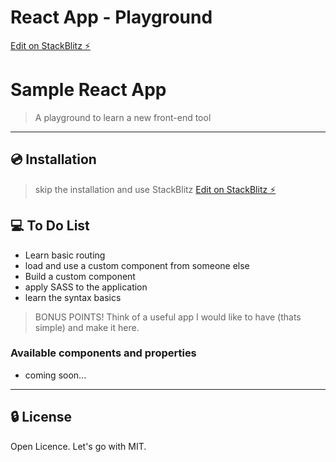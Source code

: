 # React App - Playground

[Edit on StackBlitz ⚡️](https://stackblitz.com/edit/react-ts-3dq1zx)

# Sample React App
 > A playground to learn a new front-end tool

---

## :cd: Installation

> skip the installation and use StackBlitz
[Edit on StackBlitz ⚡️](https://stackblitz.com/edit/react-ts-3dq1zx)


## 💻 To Do List
- Learn basic routing
- load and use a custom component from someone else
- Build a custom component
- apply SASS to the application
- learn the syntax basics

> BONUS POINTS! Think of a useful app I would like to have (thats simple) and make it here.

### Available components and properties

* coming soon...

---

## 🔒 License

Open Licence. Let's go with MIT.